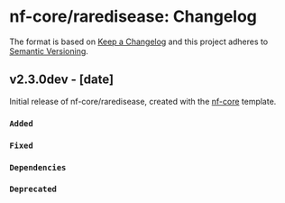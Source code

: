 # nf-core/raredisease: Changelog

The format is based on [Keep a Changelog](https://keepachangelog.com/en/1.0.0/)
and this project adheres to [Semantic Versioning](https://semver.org/spec/v2.0.0.html).

## v2.3.0dev - [date]

Initial release of nf-core/raredisease, created with the [nf-core](https://nf-co.re/) template.

### `Added`

### `Fixed`

### `Dependencies`

### `Deprecated`
